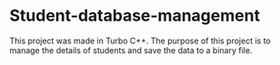 # Student-database-management
This project was made in Turbo C++. The purpose of this project is to manage the details of students and save the data to a binary file. 
